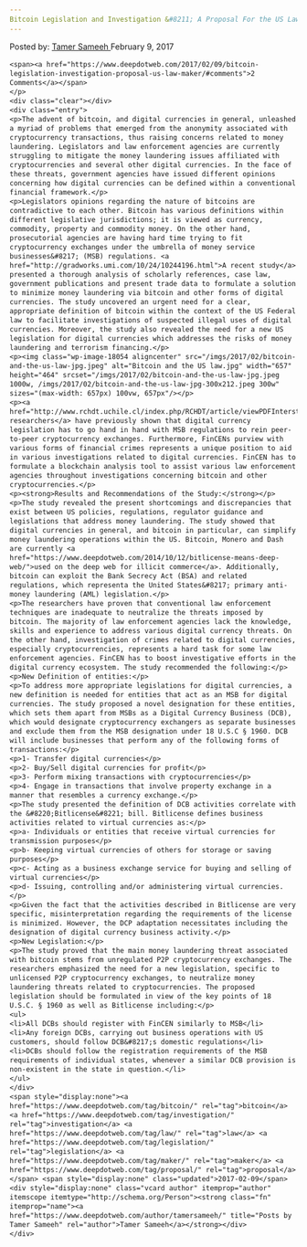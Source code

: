 ```yaml
---
Bitcoin Legislation and Investigation &#8211; A Proposal For the US Law Maker
---
```

<article class="post-listing post-18046 post type-post status-publish format-standard has-post-thumbnail hentry  tag-bitcoin tag-investigation tag-law tag-legislation tag-maker tag-proposal">
    <div class="post-inner">
        <span>Posted by: <a href="https://www.deepdotweb.com/author/tamersameeh/" title="">Tamer Sameeh </a></span>
    <span>February 9, 2017</span>
    
    <span><a href="https://www.deepdotweb.com/2017/02/09/bitcoin-legislation-investigation-proposal-us-law-maker/#comments">2 Comments</a></span>
    </p>
    <div class="clear"></div>
    <div class="entry">
    <p>The advent of bitcoin, and digital currencies in general, unleashed a myriad of problems that emerged from the anonymity associated with cryptocurrency transactions, thus raising concerns related to money laundering. Legislators and law enforcement agencies are currently struggling to mitigate the money laundering issues affiliated with cryptocurrencies and several other digital currencies. In the face of these threats, government agencies have issued different opinions concerning how digital currencies can be defined within a conventional financial framework.</p>
    <p>Legislators opinions regarding the nature of bitcoins are contradictive to each other. Bitcoin has various definitions within different legislative jurisdictions; it is viewed as currency, commodity, property and commodity money. On the other hand, prosecutorial agencies are having hard time trying to fit cryptocurrency exchanges under the umbrella of money service businesses&#8217; (MSB) regulations. <a href="http://gradworks.umi.com/10/24/10244196.html">A recent study</a> presented a thorough analysis of scholarly references, case law, government publications and present trade data to formulate a solution to minimize money laundering via bitcoin and other forms of digital currencies. The study uncovered an urgent need for a clear, appropriate definition of bitcoin within the context of the US Federal law to facilitate investigations of suspected illegal uses of digital currencies. Moreover, the study also revealed the need for a new US legislation for digital currencies which addresses the risks of money laundering and terrorism financing.</p>
    <p><img class="wp-image-18054 aligncenter" src="/imgs/2017/02/bitcoin-and-the-us-law-jpg.jpeg" alt="Bitcoin and the US law.jpg" width="657" height="464" srcset="/imgs/2017/02/bitcoin-and-the-us-law-jpg.jpeg 1000w, /imgs/2017/02/bitcoin-and-the-us-law-jpg-300x212.jpeg 300w" sizes="(max-width: 657px) 100vw, 657px"/></p>
    <p><a href="http://www.rchdt.uchile.cl/index.php/RCHDT/article/viewPDFInterstitial/43541/47001">Some researchers</a> have previously shown that digital currency legislation has to go hand in hand with MSB regulations to rein peer-to-peer cryptocurrency exchanges. Furthermore, FinCENs purview with various forms of financial crimes represents a unique position to aid in various investigations related to digital currencies. FinCEN has to formulate a blockchain analysis tool to assist various law enforcement agencies throughout investigations concerning bitcoin and other cryptocurrencies.</p>
    <p><strong>Results and Recommendations of the Study:</strong></p>
    <p>The study revealed the present shortcomings and discrepancies that exist between US policies, regulations, regulator guidance and legislations that address money laundering. The study showed that digital currencies in general, and bitcoin in particular, can simplify money laundering operations within the US. Bitcoin, Monero and Dash are currently <a href="https://www.deepdotweb.com/2014/10/12/bitlicense-means-deep-web/">used on the deep web for illicit commerce</a>. Additionally, bitcoin can exploit the Bank Secrecy Act (BSA) and related regulations, which representa the United States&#8217; primary anti-money laundering (AML) legislation.</p>
    <p>The researchers have proven that conventional law enforcement techniques are inadequate to neutralize the threats imposed by bitcoin. The majority of law enforcement agencies lack the knowledge, skills and experience to address various digital currency threats. On the other hand, investigation of crimes related to digital currencies, especially cryptocurrencies, represents a hard task for some law enforcement agencies. FinCEN has to boost investigative efforts in the digital currency ecosystem. The study recommended the following:</p>
    <p>New Definition of entities:</p>
    <p>To address more appropriate legislations for digital currencies, a new definition is needed for entities that act as an MSB for digital currencies. The study proposed a novel designation for these entities, which sets them apart from MSBs as a Digital Currency Business (DCB), which would designate cryptocurrency exchangers as separate businesses and exclude them from the MSB designation under 18 U.S.C § 1960. DCB will include businesses that perform any of the following forms of transactions:</p>
    <p>1- Transfer digital currencies</p>
    <p>2- Buy/Sell digital currencies for profit</p>
    <p>3- Perform mixing transactions with cryptocurrencies</p>
    <p>4- Engage in transactions that involve property exchange in a manner that resembles a currency exchange.</p>
    <p>The study presented the definition of DCB activities correlate with the &#8220;Bitlicense&#8221; bill. Bitlicense defines business activities related to virtual currencies as:</p>
    <p>a- Individuals or entities that receive virtual currencies for transmission purposes</p>
    <p>b- Keeping virtual currencies of others for storage or saving purposes</p>
    <p>c- Acting as a business exchange service for buying and selling of virtual currencies</p>
    <p>d- Issuing, controlling and/or administering virtual currencies.</p>
    <p>Given the fact that the activities described in Bitlicense are very specific, misinterpretation regarding the requirements of the license is minimized. However, the DCP adaptation necessitates including the designation of digital currency business activity.</p>
    <p>New Legislation:</p>
    <p>The study proved that the main money laundering threat associated with bitcoin stems from unregulated P2P cryptocurrency exchanges. The researchers emphasized the need for a new legislation, specific to unlicensed P2P cryptocurrency exchanges, to neutralize money laundering threats related to cryptocurrencies. The proposed legislation should be formulated in view of the key points of 18 U.S.C. § 1960 as well as Bitlicense including:</p>
    <ul>
    <li>All DCBs should register with FinCEN similarly to MSB</li>
    <li>Any foreign DCBs, carrying out business operations with US customers, should follow DCB&#8217;s domestic regulations</li>
    <li>DCBs should follow the registration requirements of the MSB requirements of individual states, whenever a similar DCB provision is non-existent in the state in question.</li>
    </ul>
    </div>
    <span style="display:none"><a href="https://www.deepdotweb.com/tag/bitcoin/" rel="tag">bitcoin</a> <a href="https://www.deepdotweb.com/tag/investigation/" rel="tag">investigation</a> <a href="https://www.deepdotweb.com/tag/law/" rel="tag">law</a> <a href="https://www.deepdotweb.com/tag/legislation/" rel="tag">legislation</a> <a href="https://www.deepdotweb.com/tag/maker/" rel="tag">maker</a> <a href="https://www.deepdotweb.com/tag/proposal/" rel="tag">proposal</a></span> <span style="display:none" class="updated">2017-02-09</span>
    <div style="display:none" class="vcard author" itemprop="author" itemscope itemtype="http://schema.org/Person"><strong class="fn" itemprop="name"><a href="https://www.deepdotweb.com/author/tamersameeh/" title="Posts by Tamer Sameeh" rel="author">Tamer Sameeh</a></strong></div>
    </div>
</article>

